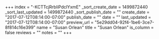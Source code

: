 +++
index = "-KCTTcjRrbIiPdclYxmE"
_sort_create_date = 1499872440
_sort_last_updated = 1499872440
_sort_publish_date = ""
create_date = "2017-07-12T08:14:00-07:00"
publish_date = ""
date = ""
last_updated = "2017-07-12T08:14:00-07:00"
preview_url = "5e29dd04-92f4-1be6-3ce7-8f814c16e399"
name = "Susan Orlean"
title = "Susan Orlean"
is_column = false
reviews = ""
notes = ""
+++

